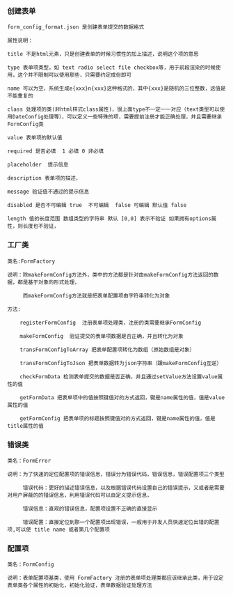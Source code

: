 ### 创建表单

    form_config_format.json 是创建表单提交的数据格式
     
    属性说明：
     
    title 不是html元素，只是创建表单的时候习惯性的加上描述，说明这个项的意思
     
    type 表单项类型，如 text radio select file checkbox等，用于前段渲染的时候使用，这个并不限制可以使用那些，只需要约定成俗即可
     
    name 可以为空，系统生成e{xxx}n{xxx}这种格式的，其中{xxx}是随机的三位整数，这值是不能重复的
     
    class 处理项的类(非html样式class属性)，很上面type不一定一一对应（text类型可以使用DateConfig处理等），可以定义一些特殊的项，需要提前注册才能正确处理，并且需要继承FormConfig类
     
    value 表单项的默认值 
     
    required 是否必填  1 必填 0 非必填
     
    placeholder  提示信息
     
    description 表单项的描述，
     
    message 验证值不通过的提示信息
     
    disabled 是否不可编辑 true  不可编辑  false 可编辑 默认值 false
     
    length 值的长度范围 数组类型的字符串 默认 [0,0] 表示不验证 如果拥有options属性，则长度也不验证，
    
    
### 工厂类

    类名:FormFactory
     
    说明：除makeFormConfig方法外，类中的方法都是针对由makeFormConfig方法返回的数据，都是基于对象的形式处理，
     
         而makeFormConfig方法就是把表单配置项由字符串转化为对象
          
    方法:
     
        registerFormConfig  注册表单项处理类，注册的类需要继承FormConfig
        
        makeFormConfig  验证提交的表单项数据是否正确，并且转化为对象
        
        transFormConfigToArray 把表单配置项转化为数组（原始数组是对象）
        
        transFormConfigToJson 把表单数据转为json字符串（跟makeFormConfig互逆）
        
        checkFormData 检测表单提交的数据是否正确，并且通过setValue方法设置value属性的值
        
        getFormData 把表单项中的值按照键值对的方式返回，键是name属性的值，值是value属性的值
        
        getFormConfig 把表单项的标题按照键值对的方式返回，键是name属性的值，值是title属性的值 
        
### 错误类
    
    类名：FormError
     
    说明：为了快速的定位配置项的错误信息，错误分为错误代码，错误信息，错误配置项三个类型
     
         错误代码：更好的描述错误信息，以及根据错误代码设置自己的错误提示，又或者是需要对用户屏蔽的的错误信息，利用错误代码可以自定义提示信息，
          
         错误信息：直观的错误信息，配置项设置不正确的直接显示
          
         错误配置：直接定位到那一个配置项出现错误，一般用于开发人员快速定位出错的配置项,可以使 title name 或者第几个配置项
         
### 配置项

    类名：FormConfig
     
    说明：表单配置项基类，使用 FormFactory 注册的表单项处理类都应该继承此类，用于设定表单类各个属性的初始化，初始化验证，表单数据验证处理方法    
    
    